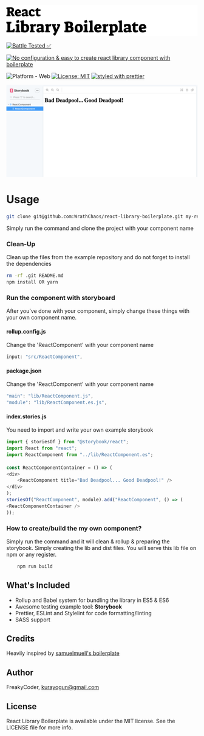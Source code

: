 <img alt="React Library Boilerplate" src="assets/logo.png" width="1050"/>

[![Battle Tested ✅](https://img.shields.io/badge/-Battle--Tested%20%E2%9C%85-03666e?style=for-the-badge)](https://github.com/WrathChaos/react-library-boilerplate)

[![No configuration & easy to create react library component with boilerplate](https://img.shields.io/badge/-No%20configuration%20%26%20easy%20to%20create%20react%20library%20component%20with%20boilerplate-lightgrey?style=for-the-badge)](https://github.com/WrathChaos/react-library-boilerplate)

![Platform - Web](https://img.shields.io/badge/platform-web-blue.svg?style=for-the-badge)
[![License: MIT](https://img.shields.io/badge/License-MIT-green.svg?style=for-the-badge)](https://opensource.org/licenses/MIT)
[![styled with prettier](https://img.shields.io/badge/styled_with-prettier-ff69b4.svg?style=for-the-badge)](https://github.com/prettier/prettier)

<p align="center">
  <img alt="React Library Boilerplate"
        src="assets/Screenshots/react-library-boilerplate.png" />
</p>

# Usage

```sh
git clone git@github.com:WrathChaos/react-library-boilerplate.git my-react-component
```

Simply run the command and clone the project with your component name

### Clean-Up

Clean up the files from the example repository and do not forget to install the dependencies

```sh
rm -rf .git README.md
npm install OR yarn
```

### Run the component with storyboard

After you've done with your component, simply change these things with your own component name.

#### rollup.config.js

Change the 'ReactComponent' with your component name

```js
input: "src/ReactComponent",
```

#### package.json

Change the 'ReactComponent' with your component name

```js
"main": "lib/ReactComponent.js",
"module": "lib/ReactComponent.es.js",
```

#### index.stories.js

You need to import and write your own example storybook

```js
import { storiesOf } from "@storybook/react";
import React from "react";
import ReactComponent from "../lib/ReactComponent.es";

const ReactComponentContainer = () => (
<div>
    <ReactComponent title="Bad Deadpool... Good Deadpool!" />
</div>
);
storiesOf("ReactComponent", module).add("ReactComponent", () => (
<ReactComponentContainer />
));
```

### How to create/build the my own component?

Simply run the command and it will clean & rollup & preparing the storybook. Simply creating the lib and dist files. 
You will serve this lib file on npm or any register.

```sh
    npm run build
```

## What's Included

* Rollup and Babel system for bundling the library in ES5 & ES6
* Awesome testing example tool: **Storybook**
* Prettier, ESLint and Stylelint for code formatting/linting
* SASS support

## Credits

Heavily inspired by [samuelmueli's boilerplate](https://github.com/samuelmeuli/react-library-boilerplate)

## Author

FreakyCoder, kurayogun@gmail.com

## License

React Library Boilerplate is available under the MIT license. See the LICENSE file for more info.
